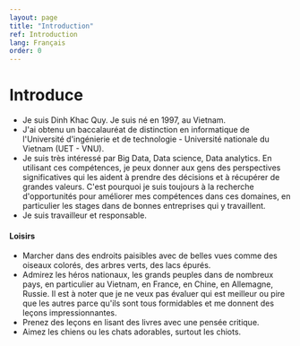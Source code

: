 ```yaml
---
layout: page
title: "Introduction"
ref: Introduction
lang: Français
order: 0
---
```

# Introduce
* Je suis Dinh Khac Quy. Je suis né en 1997, au Vietnam.  
* J'ai obtenu un baccalauréat de distinction en informatique de l'Université d'ingénierie et de technologie - Université nationale du Vietnam (UET - VNU).
* Je suis très intéressé par Big Data, Data science, Data analytics. En utilisant ces compétences, je peux donner aux gens des perspectives significatives qui les aident à prendre des décisions et à récupérer de grandes valeurs. C'est pourquoi je suis toujours à la recherche d'opportunités pour améliorer mes compétences dans ces domaines, en particulier les stages dans de bonnes entreprises qui y travaillent.  
* Je suis travailleur et responsable.
    
#### Loisirs
* Marcher dans des endroits paisibles avec de belles vues comme des oiseaux colorés, des arbres verts, des lacs épurés.
* Admirez les héros nationaux, les grands peuples dans de nombreux pays, en particulier au Vietnam, en France, en Chine, en Allemagne, Russie. Il est à noter que je ne veux pas évaluer qui est meilleur ou pire que les autres parce qu'ils sont tous formidables et me donnent des leçons impressionnantes.
* Prenez des leçons en lisant des livres avec une pensée critique.
* Aimez les chiens ou les chats adorables, surtout les chiots.